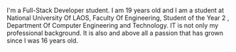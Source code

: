 I'm a Full-Stack Developer student. I am 19 years old and I am a student at National University Of LAOS, Faculty Of Engineering, Student of the Year 2 , Department Of Computer Engineering and Technology. IT is not only my professional background. It is also and above all a passion that has grown since I was 16 years old.

<!---
ZOYBAD14xx/ZOYBAD14xx is a ✨ special ✨ repository because its `README.md` (this file) appears on your GitHub profile.
You can click the Preview link to take a look at your changes.
--->
